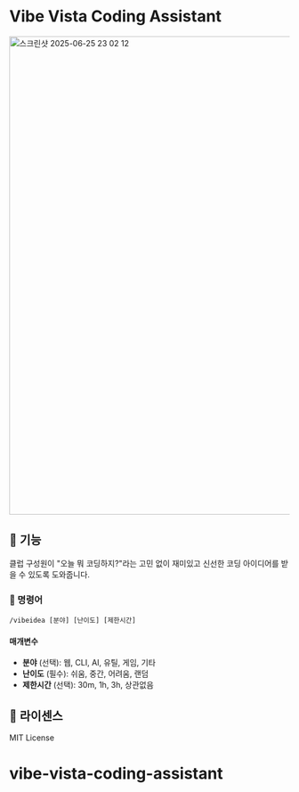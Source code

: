 # Vibe Vista Coding Assistant

<img width="859" alt="스크린샷 2025-06-25 23 02 12" src="https://github.com/user-attachments/assets/87edba11-cede-4508-9424-947f1788edb7" />


## 📌 기능

클럽 구성원이 "오늘 뭐 코딩하지?"라는 고민 없이 재미있고 신선한 코딩 아이디어를 받을 수 있도록 도와줍니다.

### 💬 명령어

```
/vibeidea [분야] [난이도] [제한시간]
```

#### 매개변수

- **분야** (선택): 웹, CLI, AI, 유틸, 게임, 기타
- **난이도** (필수): 쉬움, 중간, 어려움, 랜덤
- **제한시간** (선택): 30m, 1h, 3h, 상관없음


## 📝 라이센스

MIT License
# vibe-vista-coding-assistant
